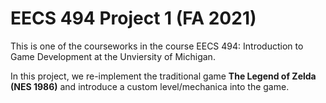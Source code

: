 # EECS 494 Project 1 (FA 2021)
 
This is one of the courseworks in the course EECS 494: Introduction to Game Development at the Unviersity of Michigan.

In this project, we re-implement the traditional game **The Legend of Zelda (NES 1986)** and introduce a custom level/mechanica into the game.
